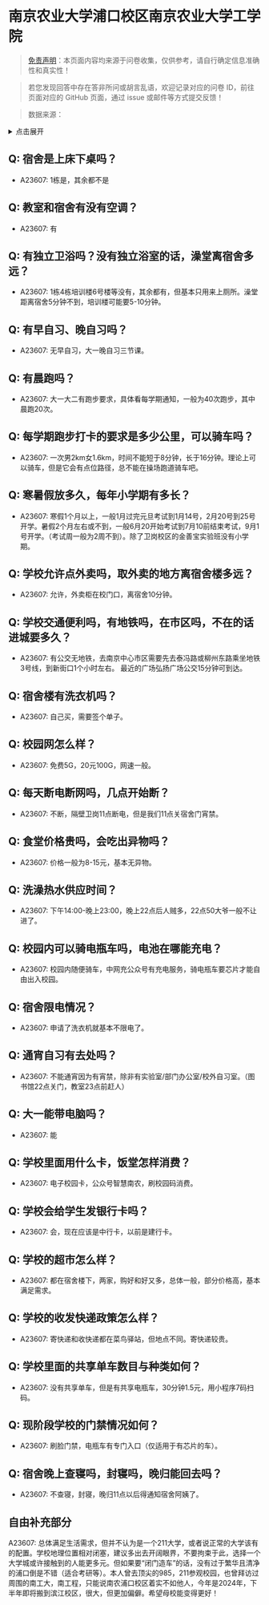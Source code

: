 # 南京农业大学浦口校区南京农业大学工学院

> [免责声明](https://colleges.chat/#_3)：本页面内容均来源于问卷收集，仅供参考，请自行确定信息准确性和真实性！

> 若您发现回答中存在答非所问或胡言乱语，欢迎记录对应的问卷 ID，前往页面对应的 GitHub 页面，通过 issue 或邮件等方式提交反馈！

> 数据来源：

<details><summary>点击展开</summary>
<ul>
<li>A23607: 匿名 (2024 年 06 月)</li>
</ul>
</details>

## Q: 宿舍是上床下桌吗？

- A23607: 1栋是，其余都不是

## Q: 教室和宿舍有没有空调？

- A23607: 有

## Q: 有独立卫浴吗？没有独立浴室的话，澡堂离宿舍多远？

- A23607: 1栋4栋培训楼6号楼等没有，其余都有，但基本只用来上厕所。澡堂距离宿舍5分钟不到，培训楼可能要5-10分钟。

## Q: 有早自习、晚自习吗？

- A23607: 无早自习，大一晚自习三节课。

## Q: 有晨跑吗？

- A23607: 大一大二有跑步要求，具体看每学期通知，一般为40次跑步，其中晨跑20次。

## Q: 每学期跑步打卡的要求是多少公里，可以骑车吗？

- A23607: 一次男2km女1.6km，时间不能短于8分钟，长于16分钟。理论上可以骑车，但是它会有点位路径，总不能在操场跑道骑车吧。

## Q: 寒暑假放多久，每年小学期有多长？

- A23607: 寒假1个月以上，一般1月过完元旦考试到1月14号，2月20号到25号开学。暑假2个月左右或不到，一般6月20开始考试到7月10前结束考试，9月1号开学。（考试周一般为2周不到）。除了卫岗校区的金善宝实验班没有小学期。

## Q: 学校允许点外卖吗，取外卖的地方离宿舍楼多远？

- A23607: 允许，外卖柜在校门口，离宿舍10分钟。

## Q: 学校交通便利吗，有地铁吗，在市区吗，不在的话进城要多久？

- A23607: 有公交无地铁，去南京中心市区需要先去泰冯路或柳州东路乘坐地铁3号线，到新街口1个小时左右。
最近的广场弘扬广场公交15分钟可到达。

## Q: 宿舍楼有洗衣机吗？

- A23607: 自己买，需要签个单子。

## Q: 校园网怎么样？

- A23607: 免费5G，20元100G，网速一般。

## Q: 每天断电断网吗，几点开始断？

- A23607: 不断，隔壁卫岗11点断电，但是我们11点关宿舍门宵禁。

## Q: 食堂价格贵吗，会吃出异物吗？

- A23607: 价格一般为8-15元，基本无异物。

## Q: 洗澡热水供应时间？

- A23607: 下午14:00-晚上23:00，晚上22点后人贼多，22点50大爷一般不让进了。

## Q: 校园内可以骑电瓶车吗，电池在哪能充电？

- A23607: 校园内随便骑车，中网充公众号有充电服务，骑电瓶车要芯片才能自由出入校园。

## Q: 宿舍限电情况？

- A23607: 申请了洗衣机就基本不限电了。

## Q: 通宵自习有去处吗？

- A23607: 不能通宵因为有宵禁，除非有实验室/部门办公室/校外自习室。（图书馆22点关门，教室23点前赶人）

## Q: 大一能带电脑吗？

- A23607: 能

## Q: 学校里面用什么卡，饭堂怎样消费？

- A23607: 电子校园卡，公众号智慧南农，刷校园码消费。

## Q: 学校会给学生发银行卡吗？

- A23607: 会，现在应该是中行卡，以前是建行卡。

## Q: 学校的超市怎么样？

- A23607: 都在宿舍楼下，两家，购好和好又多，总体一般，部分价格高，基本满足需求。

## Q: 学校的收发快递政策怎么样？

- A23607: 寄快递和收快递都在菜鸟驿站，但地点不同。寄快递较贵。

## Q: 学校里面的共享单车数目与种类如何？

- A23607: 没有共享单车，但是有共享电瓶车，30分钟1.5元，用小程序7码扫码。

## Q: 现阶段学校的门禁情况如何？

- A23607: 刷脸门禁，电瓶车有专门入口（仅适用于有芯片的车）。

## Q: 宿舍晚上查寝吗，封寝吗，晚归能回去吗？

- A23607: 不查寝，封寝，晚归11点以后得通知宿舍阿姨了。

## 自由补充部分

A23607: 总体满足生活需求，但并不认为是一个211大学，或者说正常的大学该有的配置。学校地理位置相对闭塞，建议多出去开阔眼界，不要拘束于此，选择一个大学城或许接触到的人能更多元。但如果要“闭门造车”的话，没有过于繁华且清净的浦口倒是不错（适合考研等）。本人曾去顶尖的985，211参观校园，也曾拜访过周围的南工大，南工程，只能说南农浦口校区着实不如他人，今年是2024年，下半年即将搬到滨江校区，很大，但更加偏僻。希望母校能变得更好！